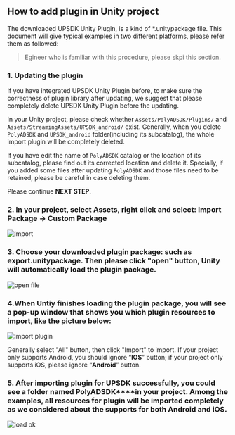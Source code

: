 
## How to add plugin in Unity project

The downloaded UPSDK Unity Plugin, is a kind of *.unitypackage file. This document will give typical examples in two different platforms, please refer them as followed:

> Egineer who is familiar with this procedure, please skpi this section.

### 1. Updating the plugin
If you have integrated UPSDK Unity Plugin before, to make sure the correctness of plugin library after updating, we suggest that please completely delete UPSDK Unity Plugin before the updating.

In your Unity project, please check whether `Assets/PolyADSDK/Plugins/` and `Assets/StreamingAssets/UPSDK_android/` exist. Generally, when you delete `PolyADSDK` and `UPSDK_android` folder(including its subcatalog), the whole import plugin will be completely deleted.

If you have edit the name of `PolyADSDK` catalog or the location of its subcatalog, please find out its corrected location and delete it. Specially, if you added some files after updating `PolyADSDK` and those files need to be retained, please be careful in case deleting them.

Please continue **NEXT STEP**.

### 2. In your project, select Assets, right click and select: Import Package -> Custom Package

![import](http://ads-sdk-doc.haloapps.com/uploads/201705/592e66a727d89_592e66a7.png "import")

### 3. Choose your downloaded plugin package: such as  export.unitypackage. Then please click "open" button, Unity will automatically load the plugin package.

![open file](http://ads-sdk-doc.haloapps.com/uploads/201705/592e684f54573_592e684f.png "open file")

### 4.When Untiy finishes loading the plugin package, you will see a pop-up window that shows you which plugin resources to import, like the picture below:

![import plugin](http://ads-sdk-doc.haloapps.com/uploads/201705/592e69ba77ebf_592e69ba.png "import plugin")


Generally select "All" button, then click "Import" to import. If your project only supports Android, you should ignore “**IOS**” button; if your project only supports iOS, please ignore “**Android**” button.

### 5. After importing plugin for UPSDK successfully, you could see a folder named **PolyADSDK******in your project. Among the examples, all resources for plugin will be imported completely as we considered about the supports for both Android and iOS.


![load ok](http://ads-sdk-doc.haloapps.com/uploads/201705/592e6b65dd56e_592e6b65.png "load ok")

